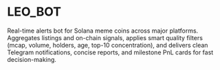 # LEO_BOT
Real-time alerts bot for Solana meme coins across major platforms. Aggregates listings and on-chain signals, applies smart quality filters (mcap, volume, holders, age, top-10 concentration), and delivers clean Telegram notifications, concise reports, and milestone PnL cards for fast decision-making.
